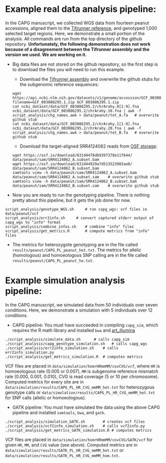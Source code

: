 # Example real data analysis pipeline:

In the CAPG manuscript, we collected WGS data from fourteen peanut accessions, aligned them to the [Tifrunner reference](https://www.ncbi.nlm.nih.gov/data-hub/genome/GCF_003086295.2/), and genotyped 1,000 selected target regions.
Here, we demonstrate a small portion of the analysis.
All commands are run from the top directory of the github repository.
**Unfortunately, the following demonstration does not work because of a disagreement between the Tifrunner assembly and the version we used. We are working on it.**

- Big data files are not stored on the github repository, so the first step is to download the files you will need to run this example.

	- Download the [Tifrunner assembly](https://api.ncbi.nlm.nih.gov/datasets/v1/genome/accession/GCF_003086295.2/download?filename=GCF_003086295.2.zip) and overwrite the github stubs for the subgenomic reference sequences:
	```
	wget https://api.ncbi.nlm.nih.gov/datasets/v1/genome/accession/GCF_003086295.1/download?filename=GCF_003086295.1.zip GCF_003086295.1.zip
	cat ncbi_dataset/data/GCF_003086295.2/chrArahy.0[1-9].fna ncbi_dataset/data/GCF_003086295.2/chrArahy.10.fna | awk -f script_analysis/chg_names.awk > data/peanut/tet_A.fa	# overwrite github stub
	cat ncbi_dataset/data/GCF_003086295.2/chrArahy.1[1-9].fna ncbi_dataset/data/GCF_003086295.2/chrArahy.20.fna | awk -f script_analysis/chg_names.awk > data/peanut/tet_B.fa	# overwrite github stub
	```
	- Download the target-aligned SRR4124062 reads from [OSF storage](https://osf.io/uezgp/files/osfstorage):
	```
	wget https://osf.io/download/631d4476db9397378e11f644/ data/peanut/sam/SRR4124062_A.subset.bam
	wget https://osf.io/download/631d44929a7d513523903ae0/ data/peanut/sam/SRR4124062_B.subset.bam
	samtools view -h data/peanut/sam/SRR4124062_A.subset.bam data/peanut/sam/SRR4124062_A.subset.sam	# overwrite github stub
	samtools view -h data/peanut/sam/SRR4124062_B.subset.bam data/peanut/sam/SRR4124062_B.subset.sam	# overwrite github stub
	```
- Now you are ready to run the genotyping pipeline.
There is nothing pretty about this pipeline, but it gets the job done for now.
```
script_analysis/genotype_WGS.sh		# run capg_wgs: vcf files in data/peanut/vcf
script_analysis/err2info.sh		# convert captured stderr output of capg_wgs to "info" format
script_analysis/combine_infos.sh	# combine "info" files
script_analysis/get_metrics.R		# compute metrics from "info" files
```
- The metrics for heterozygote genotyping are in the file called `results/peanut/CAPG_PL_peanut_het.txt`.
The metrics for allelic (homologous) and homoeologous SNP calling are in the file called `results/peanut/CAPG_PL_peanut_ho.txt`.

# Example simulation analysis pipeline:

In the CAPG manuscript, we simulated data from 50 individuals over seven conditions.
Here, we demonstrate a simulation with 5 individuals over 12 conditions.

- CAPG pipeline: You must have succeeded in compiling `capg_sim`, which requires the R math library and installed `bwa` and [art_illumina](https://www.niehs.nih.gov/research/resources/software/biostatistics/art/index.cfm)
```
./script_analysis/simulate_data.sh		# calls capg_sim
./script_analysis/capg_genotype_simulation.sh	# calls capg_wgs
./script_analysis/err2info_simulation.sh	# calls err2info_simulation.py
./script_analysis/get_metrics_simulation.R	# computes metrics
```
VCF files are placed in `data/simulation/homrHRmmMM/covCVG/vcf`, where `HR` is homoeologous rate (0.005 or 0.007), `MM` is subgenome reference mismatch rate (0.000, 0.001, 0.010), CVG is read coverage (5 or 10 per chromosome).
Computed metrics for every site are in `data/simulation/results/CAPG_PL_HR_CVG_mmMM_het.txt` for heterozygous genotype calls or `data/simulation/results/CAPG_PL_HR_CVG_mmMM_het.txt` for SNP calls (allelic or homoeologous).
- GATK pipeline: You must have simulated the data using the above CAPG pipeline and installed `samtools`, `bwa`, and `gatk`.
```
./script_analysis/simulation_GATK.sh		# creates vcf files
./script_analysis/vcf2info_simulation.sh	# calls vcf2info.py
./script_analysis/get_metrics_GATK_simulation.R	# computes metrics
```
VCF files are placed in `data/simulation/homrHRmmMM/covCVG/GATK/vcf` for given `HR`, `MM`, and `CVG` value (see above).
Computed metrics are in `data/simulation/results/GATK_PL_HR_CVG_mmMM_het.txt` or `data/simulation/results/GATK_PL_HR_CVG_mmMM_hom.txt`.
